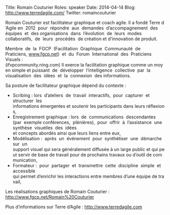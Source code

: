 Title: Romain Couturier
Roles: speaker
Date: 2014-04-14
Blog: http://www.terredagile.com/
Twitter: romaincouturier


Romain Couturier est facilitateur graphique et coach agile. Il a fondé Terre d’Agile en  2012  pour  répondre  aux  demandes  d’accompagnement  des  équipes  et  des organisations  dans  l’évolution  de  leurs  modes  collaboratifs,  de  leurs  procédés  de création et d’innovation de produit.

Membre  de  la  FGCP  (Facilitation  Graphique  Communauté  de  Praticiens, www.fgcp.net)  et  du  Forum  International  des  Praticiens  Visuels :  (ifvpcommunity.ning.com) Il exerce la facilitation graphique comme un moyen simple et puissant  de  développer  l’intelligence  collective  par  la  visualisation  des  idées  et  la  connexion  des informations.

Sa posture de facilitateur graphique dépend du contexte : 

* Scribing : lors  d’ateliers  de  travail  interactifs,  pour  capturer  et  structurer  les  informations émergentes et soutenir les participants dans leurs réflexions,
* Enregistrement graphique : lors  de  communications  descendantes  (par  exemple conférences,  plénières),  pour  offrir  à  l’assistance  une  synthèse  visuelles  des  idées  et concepts abordés ainsi que leurs liens entre eux,
* Modélisation :  après  un  événement  pour  synthétiser  une  démarche  sur  un  support visuel qui sera généralement diffusée à un large public et qui peut servir de base de travail pour de prochains travaux ou d’outil de communication,
* Formateur :  pour  partager  et  transmettre  cette  discipline  simple  et  accessible  qui permet d’enrichir les interactions entre membres d’une équipe de travail,

Les réalisations graphiques de Romain Couturier : http://www.fgcp.net/Romain%20Couturier

Plus d’informations sur Terre d’Agile : http://www.terredagile.com
